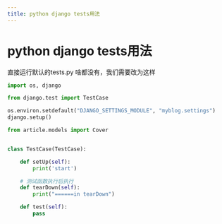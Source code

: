 ```yaml
---
title: python django tests用法
---
```


# python django tests用法

直接运行默认的tests.py 啥都没有，我们需要改为这样

```python
import os, django

from django.test import TestCase

os.environ.setdefault("DJANGO_SETTINGS_MODULE", "myblog.settings")
django.setup()

from article.models import Cover


class TestCase(TestCase):

    def setUp(self):
        print('start')

    # 测试函数执行后执行
    def tearDown(self):
        print("======in tearDown")

    def test(self):
        pass

```


